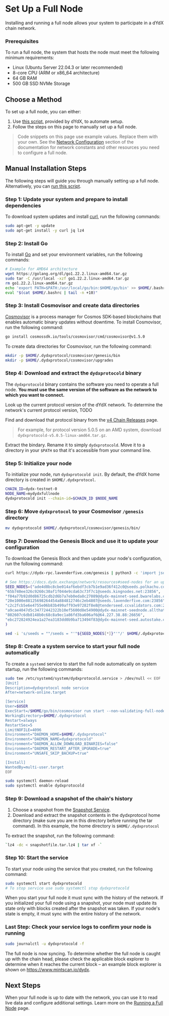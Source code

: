# Set Up a Full Node
Installing and running a full node allows your system to participate in a dYdX chain network.

### Prerequisites
To run a full node, the system that hosts the node must meet the following minimum requirements:

- Linux (Ubuntu Server 22.04.3 or later recommended)
- 8-core CPU (ARM or x86_64 architecture)
- 64 GB RAM
- 500 GB SSD NVMe Storage

## Choose a Method
To set up a full node, you can either:

1. Use [this script](https://github.com/dydxprotocol/v4-chain/blob/main/protocol/scripts/create_full_node.sh), provided by dYdX, to automate setup.
2. Follow the steps on this page to manually set up a full node.

> Code snippets on this page use example values. Replace them with your own. See the [Network Configuration](../infrastructure_providers-network/network_constants.mdx) section of the documentation for network constants and other resources you need to configure a full node.

## Manual Installation Steps
The following steps will guide you through manually setting up a full node. Alternatively, you can [run this script](https://github.com/dydxprotocol/v4-chain/blob/main/protocol/scripts/create_full_node.sh).

### Step 1: Update your system and prepare to install dependencies
To download system updates and install [curl](https://curl.se/), run the following commands:

```bash
sudo apt-get -y update
sudo apt-get install -y curl jq lz4
```

### Step 2: Install Go
To install [Go](https://go.dev/) and set your environment variables, run the following commands:

```bash
# Example for AMD64 architecture
wget https://golang.org/dl/go1.22.2.linux-amd64.tar.gz
sudo tar -C /usr/local -xzf go1.22.2.linux-amd64.tar.gz
rm go1.22.2.linux-amd64.tar.gz
echo 'export PATH=$PATH:/usr/local/go/bin:$HOME/go/bin' >> $HOME/.bashrc
eval "$(cat $HOME/.bashrc | tail -n +10)"
```

### Step 3: Install Cosmovisor and create data directories
[Cosmovisor](https://docs.cosmos.network/main/build/tooling/cosmovisor) is a process manager for Cosmos SDK-based blockchains that enables automatic binary updates without downtime. To install Cosmovisor, run the following command:
```bash
go install cosmossdk.io/tools/cosmovisor/cmd/cosmovisor@v1.5.0
```
To create data directories for Cosmovisor, run the following command:
```bash
mkdir -p $HOME/.dydxprotocol/cosmovisor/genesis/bin
mkdir -p $HOME/.dydxprotocol/cosmovisor/upgrades
```

### Step 4: Download and extract the `dydxprotocold` binary
The `dydxprotocold` binary contains the software you need to operate a full node. **You must use the same version of the software as the network to which you want to connect.**

Look up the current protocol version of the dYdX network. To determine the network's current protocol version, TODO

Find and download that protocol binary from the [v4 Chain Releases](https://github.com/dydxprotocol/v4-chain/releases/) page.
   
> For example, for protocol version 5.0.5 on an AMD system, download `dydxprotocold-v5.0.5-linux-amd64.tar.gz`.

Extract the bindary. Rename it to simply `dydxprotocold`. Move it to a directory in your `$PATH` so that it's accessible from your command line. 

### Step 5: Initialize your node
To initialize your node, run `dydxprotocold init`. By default, the dYdX home directory is created in `$HOME/.dydxprotocol`.

```bash
CHAIN_ID=dydx-testnet-0
NODE_NAME=mydydxfullnode
dydxprotocold init --chain-id=$CHAIN_ID $NODE_NAME
```

### Step 6: Move `dydxprotocol` to your Cosmovisor `/genesis` directory

```bash
mv dydxprotocold $HOME/.dydxprotocol/cosmovisor/genesis/bin/
```

### Step 7: Download the Genesis Block and use it to update your configuration
To download the Genesis Block and then update your node's configuration, run the following command:

```bash
curl https://dydx-rpc.lavenderfive.com/genesis | python3 -c 'import json,sys;print(json.dumps(json.load(sys.stdin)["result"]["genesis"], indent=2))' > $WORKDIR/config/genesis.json

# See https://docs.dydx.exchange/network/resources#seed-nodes for an up-to-date list of nodes
SEED_NODES=("ade4d8bc8cbe014af6ebdf3cb7b1e9ad36f412c0@seeds.polkachu.com:23856", 
"65b740ee326c9260c30af1f044e9cda63c73f7c1@seeds.kingnodes.net:23856", 
"f04a77b92d0d86725cdb2d6b7a7eb0eda8c27089@dydx-mainnet-seed.bwarelabs.com:36656",
"20e1000e88125698264454a884812746c2eb4807@seeds.lavenderfive.com:23856",
"c2c2fcb5e6e4755e06b83b499aff93e97282f8e8@tenderseed.ccvalidators.com:26401",
"a9cae4047d5c34772442322b10ef5600d8e54900@dydx-mainnet-seednode.allthatnode.com:26656",
"802607c6db8148b0c68c8a9ec1a86fd3ba606af6@64.227.38.88:26656",
"ebc272824924ea1a27ea3183dd0b9ba713494f83@dydx-mainnet-seed.autostake.com:27366"
)

sed -i 's/seeds = ""/seeds = "'"${SEED_NODES[*]}"'"/' $HOME/.dydxprotocol/config/config.toml
```

### Step 8: Create a system service to start your full node automatically
To create a `systemd` service to start the full node automatically on system startup, run the following commands:

```bash
sudo tee /etc/systemd/system/dydxprotocold.service > /dev/null << EOF
[Unit]
Description=dydxprotocol node service
After=network-online.target

[Service]
User=$USER
ExecStart=/$HOME/go/bin/cosmovisor run start --non-validating-full-node=true
WorkingDirectory=$HOME/.dydxprotocol
Restart=always
RestartSec=5
LimitNOFILE=4096
Environment="DAEMON_HOME=$HOME/.dydxprotocol"
Environment="DAEMON_NAME=dydxprotocold"
Environment="DAEMON_ALLOW_DOWNLOAD_BINARIES=false"
Environment="DAEMON_RESTART_AFTER_UPGRADE=true"
Environment="UNSAFE_SKIP_BACKUP=true"

[Install]
WantedBy=multi-user.target
EOF

sudo systemctl daemon-reload
sudo systemctl enable dydxprotocold
```

### Step 9: Download a snapshot of the chain's history
1. Choose a snapshot from the [Snapshot Service](https://docs.dydx.exchange/network/resources#snapshot-service).
2. Download and extract the snapshot contents in the dydxprotocol home directory (make sure you are in this directory before running the tar command). In this example, the home directory is `$HOME/.dydxprotocol`

To extract the snapshot, run the following command:

```bash
`lz4 -dc < snapshotfile.tar.lz4 | tar xf -`
```

<!-- Using snapshots to restore or sync your full node's state saves time and effort. Using a snapshot avoids replaying all the blocks from genesis (height = 0) and does not require multiple binary versions for network upgrades. Instead, your node reads most of the chain's history directly from the snapshot.

To install a dYdX snapshot, first download the latest snapshot contents from a [snapshot service](/infrastructure_providers-network/resources#snapshot-service).

> For example, you can download the history to date of the mainnet dYdX chain from [Bware Labs](https://bwarelabs.com/snapshots/dydx).

2. Extract the snapshot to your data directory.

   To extract the snapshot content and move it to your node's data directory, run the following command:

   ```bash
   # Example value
   SNAPSHOT_FILENAME=dydx2024example

   lz4 -dc < $SNAPSHOT_FILENAME.tar.lz4 | tar xf - $DYDX_HOME/data
   ```

The snapshot is installed. When you start your full node, it automatically uses the snapshot in its data directory to begin syncing your full node's state with the network. -->

### Step 10: Start the service

To start your node using the service that you created, run the following command:

```bash
sudo systemctl start dydxprotocold
# To stop service use sudo systemctl stop dydxprotocold
```

When you start your full node it must sync with the history of the network. If you initialized your full node using a snapshot, your node must update its state only with blocks created after the snapshot was taken. If your node's state is empty, it must sync with the entire history of the network.

### Last Step: Check your service logs to confirm your node is running

```bash
sudo journalctl -u dydxprotocold -f
```
The full node is now syncing. To determine whether the full node is caught up with the chain head, please check the applicable block explorer to determine when it reaches the current block – an example block explorer is shown on https://www.mintscan.io/dydx.

<!-- 
## Things you can do with the full node
GET CURRENT BLOCK: You can get the current block with this program https://github.com/chiwalfrm/dydxexamples/blob/1d46b7a75499205d9c1c1986ae4ae8f21b6c1385/v4block_subscribe.py

Run it with the full node IP address and port `26657`:
```bash
python3 v4block_subscribe.py ws://<IPADDRESS>:26657
```
Where `<IPADDRESS>` is the IP address of your full node.
![Full node usage example](../../artifacts/how_to_set_up_full_node_usage_example.png) -->

## Next Steps

When your full node is up to date with the network, you can use it to read live data and configure additional settings. Learn more on the [Running a Full Node](../infrastructure_providers-validators/running_full_node) page.
